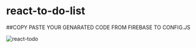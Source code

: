# react-to-do-list
##COPY PASTE YOUR GENARATED CODE FROM FIREBASE TO CONFIG.JS

![react-todo](https://user-images.githubusercontent.com/21040307/37160627-53d75d3a-22f9-11e8-8f33-b8008ec3de36.png)
